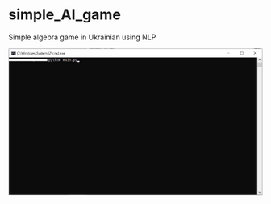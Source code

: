 # simple_AI_game
Simple algebra game in Ukrainian using NLP

![Farmers Market Finder Demo](GIF.gif)
